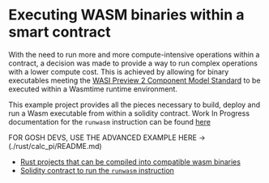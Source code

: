 # Executing WASM binaries within a smart contract
With the need to run more and more compute-intensive operations within a contract, a decision was made to provide a way to run complex operations with a lower compute cost. This is achieved by allowing for binary executables meeting the [WASI Preview 2 Component Model Standard](https://component-model.bytecodealliance.org/) to be executed within a Wasmtime runtime environment.

This example project provides all the pieces necessary to build, deploy and run a Wasm executable from within a solidity contract. Work In Progress documentation for the `runwasm` instruction can be found [here](../../tvm_vm/WASM.md)

FOR GOSH DEVS, USE THE ADVANCED EXAMPLE HERE -> (./rust/calc_pi/README.md)

* [Rust projects that can be compiled into compatible wasm binaries](rust)
* [Solidity contract to run the `runwasm` instruction](contracts)